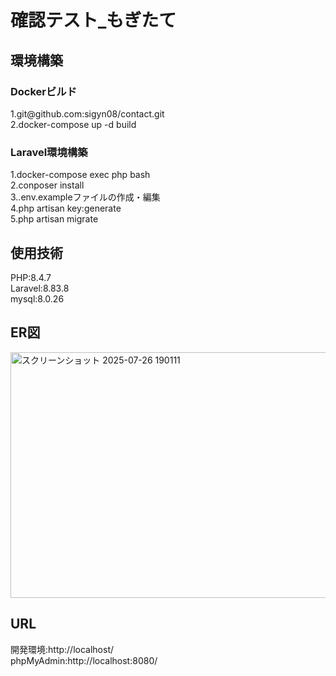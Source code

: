 <h1>確認テスト_もぎたて</h1>
<h2>環境構築</h2>
<h3>Dockerビルド</h3>
<div>1.git@github.com:sigyn08/contact.git</div>
<div>2.docker-compose up -d build</div>
<h3>Laravel環境構築</h3>
<div>1.docker-compose exec php bash</div>
<div>2.conposer install</div>
<div>3..env.exampleファイルの作成・編集</div>
<div>4.php artisan key:generate</div>
<div>5.php artisan migrate</div>
<h2>使用技術</h2>
<div>PHP:8.4.7</div>
<div>Laravel:8.83.8</div>
<div>mysql:8.0.26</div>
<h2>ER図</h2>
<img width="507" height="393" alt="スクリーンショット 2025-07-26 190111" src="https://github.com/user-attachments/assets/f040670b-6b66-4a2a-9cfd-9fc1769c431b" />
<h2>URL</h2>
<div>開発環境:http://localhost/</div>
<div>phpMyAdmin:http://localhost:8080/</div>

